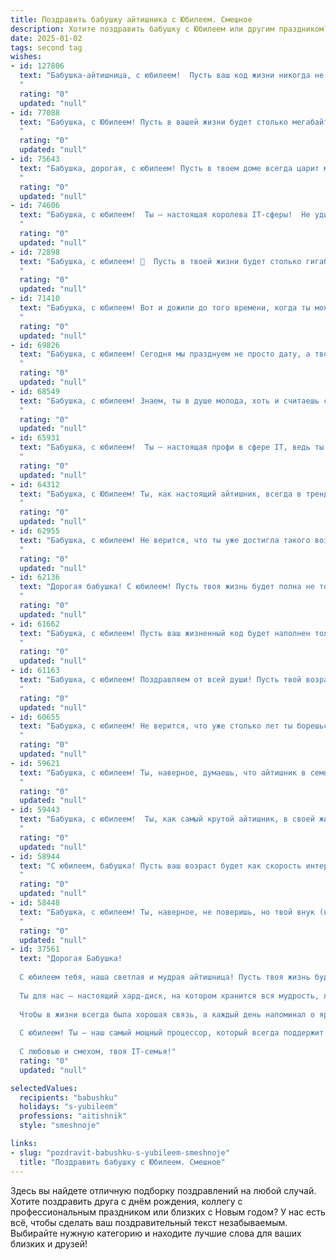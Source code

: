 ```yaml
---
title: Поздравить бабушку айтишника с Юбилеем. Смешное
description: Хотите поздравить бабушку с Юбилеем или другим праздником? Наш ИИ создаст незабываемое поздравление, а вы обязательно выделитесь среди других.  
date: 2025-01-02
tags: second tag
wishes:
- id: 127806
  text: "Бабушка-айтишница, с юбилеем!  Пусть ваш код жизни никогда не багует, а здоровье — всегда на максимуме производительности!  Желаем вам столько гигабайтов счастья, что хватит на все последующие обновления вашей жизни, и чтобы антивирусная программа \"Семья\" надёжно защищала вас от всех неприятностей!  Пусть ваш возраст — это всего лишь число в прекрасном, оптимизированном коде вашей жизни!
  "
  rating: "0"
  updated: "null"
- id: 77088
  text: "Бабушка, с Юбилеем! Пусть в вашей жизни будет столько мегабайт счастья, сколько гигабайт вирусов пытаются проникнуть в компьютер вашего внука! 😄 🎉
  "
  rating: "0"
  updated: "null"
- id: 75643
  text: "Бабушка, дорогая, с юбилеем! Пусть в твоем доме всегда царит мир, а в твоей душе -  радость! А твои внуки пусть почаще приходят в гости, а не только тогда, когда нужна помощь с компьютером. 😉
  "
  rating: "0"
  updated: "null"
- id: 74606
  text: "Бабушка, с юбилеем!  Ты – настоящая королева IT-сферы!  Не удивлюсь, если скоро научишься кодить на  Python  и  JavaScript  в свободное время!  Пусть этот юбилей станет отправной точкой для покорения новых вершин  в digital-пространстве, а мы все будем твоей поддержкой  в  этом  нелегком  деле! 😉
  "
  rating: "0"
  updated: "null"
- id: 72898
  text: "Бабушка, с юбилеем! 🎉  Пусть в твоей жизни будет столько гигабайт счастья, сколько у тебя внуков мегабайт любви!  🤣   А ещё пусть  твой любимый сериал  будет вечным обновлением, а  wifi  -  бесконечно быстрым! 💻
  "
  rating: "0"
  updated: "null"
- id: 71410
  text: "Бабушка, с юбилеем! Вот и дожили до того времени, когда ты можешь не только вязать носки, но и кодить сайты. Пусть тебе хватит энергии на все твои старческие хобби, а внуки почаще звонят, чтобы ты могла делиться с ними бесценным опытом — как подключить Wi-Fi и не запутаться в паролях! 😁
  "
  rating: "0"
  updated: "null"
- id: 69826
  text: "Бабушка, с юбилеем! Сегодня мы празднуем не просто дату, а твою невероятную способность покорять любые вершины, даже если они в мире IT! Ты –  true pro в сфере мемов и лайков, твоя скорость набирания текста – просто бомба, а количество фото в телефоне –  зашкаливает! Поздравляем тебя с днём рождения и желаем, чтобы ты всегда оставалась в сети, но не забывала про реальные, живые объятия! 🎉🥳
  "
  rating: "0"
  updated: "null"
- id: 68549
  text: "Бабушка, с юбилеем! Знаем, ты в душе молода, хоть и считаешь себя \"динозавром\" в мире IT!  Желаем тебе, чтобы  компьютерная мышь всегда была в твоих руках, а Wi-Fi - стабильным, как твоя любовь к нам!
  "
  rating: "0"
  updated: "null"
- id: 65931
  text: "Бабушка, с юбилеем!  Ты – настоящая профи в сфере IT, ведь ты уже столько лет успешно запускаешь новые поколения, оптимизируешь семейный код и исправно решаешь все наши глюки! 👏  Желаем тебе  безотказной работы,  много гигабайт счастья и  Wi-Fi,  ловящий  все  волны радости! 🥳
  "
  rating: "0"
  updated: "null"
- id: 64312
  text: "Бабушка, с Юбилеем! Ты, как настоящий айтишник, всегда в тренде, знаешь все пароли и коды к счастливой жизни, и умеешь \"перезагрузить\" любую ситуацию! Желаем тебе неиссякаемой энергии, чтобы \"отладить\" все процессы в организме, а также  безотказной работы всех органов и систем! 😜
  "
  rating: "0"
  updated: "null"
- id: 62955
  text: "Бабушка, с юбилеем! Не верится, что ты уже достигла такого возраста, при этом оставаясь в курсе всех современных технологий! Видимо, твой секрет молодости - это умение разбираться в коде, а не в бабушкиных рецептах. 😉🎂🎉
  "
  rating: "0"
  updated: "null"
- id: 62136
  text: "Дорогая бабушка! С юбилеем! Пусть твоя жизнь будет полна не только гигабайтами любви, но и терабайтами счастья! 😜  Надеемся, ты не потеряешь пароль от молодости, и еще долгие годы будешь радовать нас своим онлайн-присутствием! 🎉
  "
  rating: "0"
  updated: "null"
- id: 61662
  text: "Бабушка, с юбилеем! Пусть ваш жизненный код будет наполнен только положительными эмоциями, а обновления в вашей системе происходят только к лучшему!
  "
  rating: "0"
  updated: "null"
- id: 61163
  text: "Бабушка, с юбилеем! Поздравляем от всей души! Пусть твой возраст измеряется не в годах, а в мегабайтах счастья, гигабайтах здоровья и терабайтах радости! 😉 И не забывай, что ты для нас самая крутая \"айтишница\" в мире!
  "
  rating: "0"
  updated: "null"
- id: 60655
  text: "Бабушка, с юбилеем! Не верится, что уже столько лет ты борешься с вирусами, не только в компьютере, но и в жизни! Ты настоящий IT-герой, который взломал код молодости и до сих пор в строю! Желаем тебе неиссякаемой энергии, чтобы \"перезагружаться\" по жизни с легкостью, и чтобы все твои \"баги\" были только в добром смысле слова! 😄🎉
  "
  rating: "0"
  updated: "null"
- id: 59621
  text: "Бабушка, с юбилеем! Ты, наверное, думаешь, что айтишник в семье - это я?  Ха! Подумаешь, код пишу... Ты вот настоящий профи! Всех нас \"программируешь\" на любовь и вкусные пироги с самого детства! 🎉👩‍💻🎂
  "
  rating: "0"
  updated: "null"
- id: 59443
  text: "Бабушка, с юбилеем!  Ты, как самый крутой айтишник, в своей жизни уже столько всего \"закодила\": от первых шагов внуков до рецептов борща, который творит чудеса! И пусть твои мегабайты счастья всегда растут, а скорость любви не знала бы сбоев! 😄🎉
  "
  rating: "0"
  updated: "null"
- id: 58944
  text: "С юбилеем, бабушка! Пусть ваш возраст будет как скорость интернета - всегда стремительный и стабильный! 😄  И пусть в вашей жизни будет как можно больше гигабайт счастья и терабайт здоровья! 🎉
  "
  rating: "0"
  updated: "null"
- id: 58448
  text: "Бабушка, с юбилеем! Ты, наверное, не поверишь, но твой внук (внучка) - настоящий айтишник!  Справился (лась) с поиском идеального подарка для тебя в Google,  а сам текст поздравления сгенерировал нейросеть!  😜  Желаю тебе, чтобы у тебя всегда была  отличная связь с близкими, а вирусы обходили тебя десятой дорогой! 😂
  "
  rating: "0"
  updated: "null"
- id: 37561
  text: "Дорогая Бабушка!
  
  С юбилеем тебя, наша светлая и мудрая айтишница! Пусть твоя жизнь будет такой же яркой, как экран нового ноутбука, а настроение — стабильным, как Wi-Fi без провалов!
  
  Ты для нас — настоящий хард-диск, на котором хранится вся мудрость, любовь и хорошее настроение. Пусть в твоем жизненном коде не будет ни одного бага, а все алгоритмы ведут к счастью и радости!
  
  Чтобы в жизни всегда была хорошая связь, а каждый день напоминал о яркой радуге после дождя — без тормозов и зависаний!
  
  С юбилеем! Ты — наш самый мощный процессор, который всегда поддержит и поможет, даже если в системе произошел сбой! Желаем тебе здоровья, радости и моря незабываемых моментов!
  
  С любовью и смехом, твоя IT-семья!"
  rating: "0"
  updated: "null"

selectedValues:
  recipients: "babushku"
  holidays: "s-yubileem"
  professions: "aitishnik"
  style: "smeshnoje"

links:
- slug: "pozdravit-babushku-s-yubileem-smeshnoje"
  title: "Поздравить бабушку с Юбилеем. Смешное"
---
```


Здесь вы найдете отличную подборку поздравлений на любой случай.
Хотите поздравить друга с днём рождения, коллегу с профессиональным праздником или близких с Новым годом? У нас есть всё, чтобы сделать ваш поздравительный текст незабываемым. Выбирайте нужную категорию и находите лучшие слова для ваших близких и друзей!
